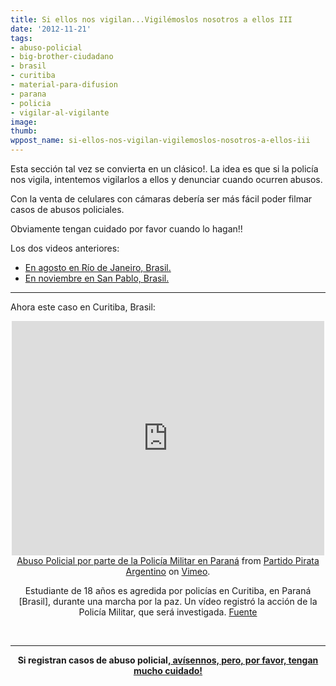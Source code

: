 ```yaml
---
title: Si ellos nos vigilan...Vigilémoslos nosotros a ellos III
date: '2012-11-21'
tags:
- abuso-policial
- big-brother-ciudadano
- brasil
- curitiba
- material-para-difusion
- parana
- policia
- vigilar-al-vigilante
image: 
thumb: 
wppost_name: si-ellos-nos-vigilan-vigilemoslos-nosotros-a-ellos-iii
---
```


Esta sección tal vez se convierta en un clásico!.
La idea es que si la policía nos vigila, intentemos vigilarlos a ellos y denunciar cuando ocurren abusos.

Con la venta de celulares con cámaras debería ser más fácil poder filmar casos de abusos policiales.

Obviamente tengan cuidado por favor cuando lo hagan!!

Los dos videos anteriores:
<ul>
	<li><a href="https://partidopirata.com.ar/5898/si-ellos-nos-vigilan-a-nosotros-nosotros-vigilemoslos-a-ellos">En agosto en Río de Janeiro, Brasil.</a></li>
	<li><a href="https://partidopirata.com.ar/7344/si-ellos-nos-vigilan-a-nosotros-nosotros-vigilemoslos-a-ellos-ii-gran-hermano-del-bien">En noviembre en San Pablo, Brasil.</a></li>
</ul>

<hr />

Ahora este caso en Curitiba, Brasil:

<center><iframe src="http://player.vimeo.com/video/54015974" height="375" width="500" allowfullscreen="" frameborder="0"></iframe><a href="http://vimeo.com/54015974">Abuso Policial por parte de la Policía Militar en Paraná</a> from <a href="http://vimeo.com/user3611990">Partido Pirata Argentino</a> on <a href="http://vimeo.com">Vimeo</a>.

Estudiante de 18 años es agredida por policías en Curitiba, en Paraná [Brasil], durante una marcha por la paz. Un vídeo registró la acción de la Policía Militar, que será investigada.
<a href="http://tvuol.uol.com.br/assistir.htm?video=video-flagra-policiais-agredirem-estudante-em-curitiba-04024C98366CDCC13326" target="_blank">Fuente </a>

</center>&nbsp;

<hr />
<p style="text-align: center;"><strong>Si registran casos de abuso policial,<a href="https://partidopirata.com.ar/contacto"> avísennos, pero, por favor, tengan mucho cuidado!</a></strong></p>
